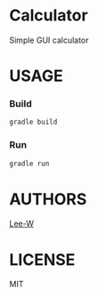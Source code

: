 # Calculator
Simple GUI calculator

# USAGE

### Build
```sh
gradle build
```

### Run
```sh
gradle run
```

# AUTHORS
[Lee-W](https://github.com/Lee-W/)

# LICENSE
MIT

